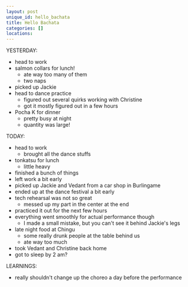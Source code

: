 ```yaml
---
layout: post
unique_id: hello_bachata
title: Hello Bachata
categories: []
locations: 
---
```


YESTERDAY:
* head to work
* salmon collars for lunch!
  * ate way too many of them
  * two naps
* picked up Jackie
* head to dance practice
  * figured out several quirks working with Christine
  * got it mostly figured out in a few hours
* Pocha K for dinner
  * pretty busy at night
  * quantity was large!

TODAY:
* head to work
  * brought all the dance stuffs
* tonkatsu for lunch
  * little heavy
* finished a bunch of things
* left work a bit early
* picked up Jackie and Vedant from a car shop in Burlingame
* ended up at the dance festival a bit early
* tech rehearsal was not so great
  * messed up my part in the center at the end
* practiced it out for the next few hours
* everything went smoothly for actual performance though
  * I made a small mistake, but you can't see it behind Jackie's legs
* late night food at Chingu
  * some really drunk people at the table behind us
  * ate way too much
* took Vedant and Christine back home
* got to sleep by 2 am?

LEARNINGS:
* really shouldn't change up the choreo a day before the performance
